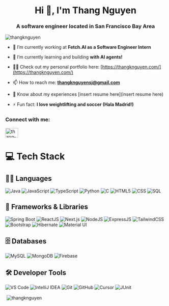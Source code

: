 <h1 align="center">Hi 👋, I'm Thang Nguyen</h1>
<h3 align="center">A software engineer located in San Francisco Bay Area</h3>

<p align="left"> <img src="https://komarev.com/ghpvc/?username=thangknguyen&label=Profile%20views&color=0e75b6&style=flat" alt="thangknguyen" /> </p>

- 🔭 I’m currently working at **Fetch.AI as a Software Engineer Intern**

- 🌱 I’m currently learning and building **with AI agents!**

- 👨‍💻 Check out my personal portfolio here: [https://thangknguyen.com/](https://thangknguyen.com/)

- 📫 How to reach me: **thangknguyensj@gmail.com**

- 📄 Know about my experiences [insert resume here](insert resume here)

- ⚡ Fun fact: **I love weightlifting and soccer (Hala Madrid!)**

<h3 align="left">Connect with me:</h3>
<p align="left">
<a href="https://linkedin.com/in/thang-nguyen-k" target="blank"><img align="center" src="https://raw.githubusercontent.com/rahuldkjain/github-profile-readme-generator/master/src/images/icons/Social/linked-in-alt.svg" alt="thang-nguyen-k" height="30" width="40" /></a>
</p>

# 💻 Tech Stack

## 🧑‍💻 Languages
![Java](https://img.shields.io/badge/java-%23ED8B00.svg?style=for-the-badge&logo=java&logoColor=white)
![JavaScript](https://img.shields.io/badge/javascript-%23323330.svg?style=for-the-badge&logo=javascript&logoColor=%23F7DF1E)
![TypeScript](https://img.shields.io/badge/typescript-%23007ACC.svg?style=for-the-badge&logo=typescript&logoColor=white)
![Python](https://img.shields.io/badge/python-%233776AB.svg?style=for-the-badge&logo=python&logoColor=white)
![C](https://img.shields.io/badge/C-00599C?style=for-the-badge&logo=c&logoColor=white)
![HTML5](https://img.shields.io/badge/html5-%23E34F26.svg?style=for-the-badge&logo=html5&logoColor=white)
![CSS](https://img.shields.io/badge/css-%231572B6.svg?style=for-the-badge&logo=css3&logoColor=white)
![SQL](https://img.shields.io/badge/sql-%2307405e.svg?style=for-the-badge&logo=mysql&logoColor=white)

## 🚀 Frameworks & Libraries
![Spring Boot](https://img.shields.io/badge/spring%20boot-%236DB33F.svg?style=for-the-badge&logo=springboot&logoColor=white)
![ReactJS](https://img.shields.io/badge/react-%2320232a.svg?style=for-the-badge&logo=react&logoColor=%2361DAFB)
![Next.js](https://img.shields.io/badge/next.js-000000?style=for-the-badge&logo=nextdotjs&logoColor=white)
![NodeJS](https://img.shields.io/badge/node.js-6DA55F?style=for-the-badge&logo=node.js&logoColor=white)
![ExpressJS](https://img.shields.io/badge/express.js-%23404d59.svg?style=for-the-badge&logo=express&logoColor=%2361DAFB)
![TailwindCSS](https://img.shields.io/badge/tailwindcss-%2338B2AC.svg?style=for-the-badge&logo=tailwind-css&logoColor=white)
![Bootstrap](https://img.shields.io/badge/bootstrap-%23563D7C.svg?style=for-the-badge&logo=bootstrap&logoColor=white)
![Hibernate](https://img.shields.io/badge/hibernate-59666C?style=for-the-badge&logo=hibernate&logoColor=white)
![Material UI](https://img.shields.io/badge/Material--UI-%230081CB.svg?style=for-the-badge&logo=material-ui&logoColor=white)

## 🗄️ Databases
![MySQL](https://img.shields.io/badge/mysql-%2300f.svg?style=for-the-badge&logo=mysql&logoColor=white)
![MongoDB](https://img.shields.io/badge/MongoDB-%234ea94b.svg?style=for-the-badge&logo=mongodb&logoColor=white)
![Firebase](https://img.shields.io/badge/firebase-%23039BE5.svg?style=for-the-badge&logo=firebase)

## 🛠️ Developer Tools
![VS Code](https://img.shields.io/badge/VS%20Code-007ACC?style=for-the-badge&logo=visual-studio-code&logoColor=white)
![IntelliJ IDEA](https://img.shields.io/badge/IntelliJ%20IDEA-000000.svg?style=for-the-badge&logo=intellij-idea&logoColor=white)
![Git](https://img.shields.io/badge/git-%23F05033.svg?style=for-the-badge&logo=git&logoColor=white)
![GitHub](https://img.shields.io/badge/github-%23121011.svg?style=for-the-badge&logo=github&logoColor=white)
![Cursor](https://img.shields.io/badge/Cursor-%23000000.svg?style=for-the-badge&logo=cursor&logoColor=white)
![JUnit](https://img.shields.io/badge/JUnit-25A162?style=for-the-badge&logo=junit5&logoColor=white)

<p>&nbsp;<img align="center" src="https://github-readme-stats.vercel.app/api?username=thangknguyen&show_icons=true&locale=en" alt="thangknguyen" /></p>
